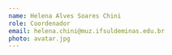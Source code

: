 ```yaml
---
name: Helena Alves Soares Chini
role: Coordenador
email: helena.chini@muz.ifsuldeminas.edu.br
photo: avatar.jpg
---
```

